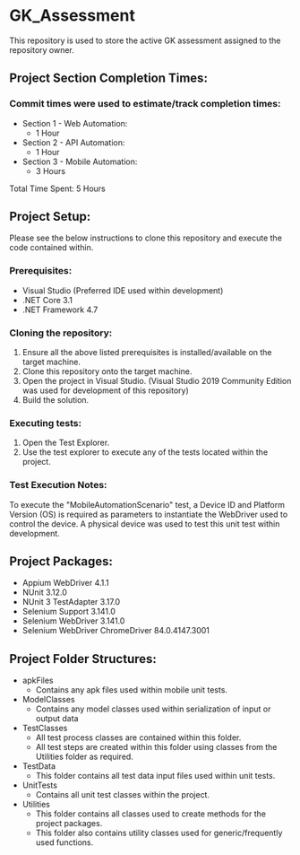 # GK_Assessment

This repository is used to store the active GK assessment assigned to the repository owner.

## Project Section Completion Times:

### Commit times were used to estimate/track completion times:

* Section 1 - Web Automation:
	* 1 Hour
* Section 2 - API Automation:
	* 1 Hour
* Section 3 - Mobile Automation:
	* 3 Hours

Total Time Spent: 5 Hours

## Project Setup:

Please see the below instructions to clone this repository and execute the code contained within.

### Prerequisites:

* Visual Studio (Preferred IDE used within development)
* .NET Core 3.1
* .NET Framework 4.7

### Cloning the repository:

1. Ensure all the above listed prerequisites is installed/available on the target machine.
2. Clone this repository onto the target machine.
3. Open the project in Visual Studio. (Visual Studio 2019 Community Edition was used for development of this repository)
4. Build the solution.

### Executing tests:
1. Open the Test Explorer.
2. Use the test explorer to execute any of the tests located within the project.

### Test Execution Notes:

To execute the "MobileAutomationScenario" test, a Device ID and Platform Version (OS) is required as parameters to instantiate the WebDriver used to control the device.
A physical device was used to test this unit test within development.

## Project Packages:

* Appium WebDriver 4.1.1
* NUnit 3.12.0
* NUnit 3 TestAdapter 3.17.0
* Selenium Support 3.141.0
* Selenium WebDriver 3.141.0
* Selenium WebDriver ChromeDriver 84.0.4147.3001

## Project Folder Structures:

* apkFiles
	* Contains any apk files used within mobile unit tests.
* ModelClasses
	* Contains any model classes used within serialization of input or output data
* TestClasses
	* All test process classes are contained within this folder.
	* All test steps are created within this folder using classes from the Utilities folder as required.
* TestData
	* This folder contains all test data input files used within unit tests.
* UnitTests
	* Contains all unit test classes within the project.
* Utilities
	* This folder contains all classes used to create methods for the project packages.
	* This folder also contains utility classes used for generic/frequently used functions.